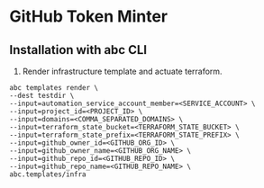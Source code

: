 # GitHub Token Minter

## Installation with abc CLI

1. Render infrastructure template and actuate terraform.
```
abc templates render \
--dest testdir \
--input=automation_service_account_member=<SERVICE_ACCOUNT> \
--input=project_id=<PROJECT_ID> \
--input=domains=<COMMA_SEPARATED_DOMAINS> \
--input=terraform_state_bucket=<TERRAFORM_STATE_BUCKET> \
--input=terraform_state_prefix=<TERRAFORM_STATE_PREFIX> \
--input=github_owner_id=<GITHUB_ORG_ID> \
--input=github_owner_name=<GITHUB_ORG_NAME> \
--input=github_repo_id=<GITHUB_REPO_ID> \
--input=github_repo_name=<GITHUB_REPO_NAME> \
abc.templates/infra
```

